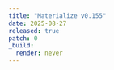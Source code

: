 ```yaml
---
title: "Materialize v0.155"
date: 2025-08-27
released: true
patch: 0
_build:
  render: never
---
```

